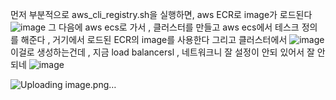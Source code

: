 먼저 부분적으로 
aws_cli_registry.sh을 실행하면, aws ECR로 image가 로드된다 
![image](https://github.com/user-attachments/assets/6ff55fc3-9d1e-4233-9de6-67c7e4e00c3e)
그 다음에 aws ecs로 가서 , 클러스터를 만들고 aws ecs에서 테스크 정의를 해준다 , 거기에서 로드된 ECR의 image를 사용한다 
그리고 클러스터에서 ![image](https://github.com/user-attachments/assets/d9ac62ea-a53f-4972-ab28-161e07a7964b)
이걸로 생성하는건데 , 지금 load balancersl , 네트워크니 잘 설정이 안되 있어서 잘 안되네 
![image](https://github.com/user-attachments/assets/3705eaae-785b-422c-ba43-0b05e22057ce)


![Uploading image.png…]()
